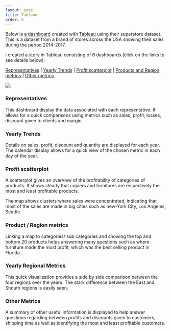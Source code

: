 ```yaml
---
layout: page
title: Tableau
order: 6
---
```


Below is [a dashboard](https://public.tableau.com/views/SUperstore-Data-analysis/ProfitAnalysis?:language=en&:display_count=y&publish=yes&:origin=viz_share_link) created with [Tableau](https://www.tableau.com/) using their superstore dataset. 
This is a dataset from a brand of stores across the USA showing their sales during the period 2014-2017.

I created a story in Tableau consisting of 6 dashboards (click on the links to see details below):

[Representatives](#representatives) | [Yearly Trends](#yearly-trends) | [Profit scatterplot](#profit-scatterplot) | [Products and Region metrics](#products-and-region-metrics) | [Other metrics](#other-metrics)




<div class='tableauPlaceholder' id='viz1595363398900' style='position: relative'><noscript><a href='#'><img alt=' ' src='https:&#47;&#47;public.tableau.com&#47;static&#47;images&#47;SU&#47;SUperstore-Data-analysis&#47;ProfitAnalysis&#47;1_rss.png' style='border: none' /></a></noscript><object class='tableauViz'  style='display:none;'><param name='host_url' value='https%3A%2F%2Fpublic.tableau.com%2F' /> <param name='embed_code_version' value='3' /> <param name='site_root' value='' /><param name='name' value='SUperstore-Data-analysis&#47;ProfitAnalysis' /><param name='tabs' value='no' /><param name='toolbar' value='yes' /><param name='static_image' value='https:&#47;&#47;public.tableau.com&#47;static&#47;images&#47;SU&#47;SUperstore-Data-analysis&#47;ProfitAnalysis&#47;1.png' /> <param name='animate_transition' value='yes' /><param name='display_static_image' value='yes' /><param name='display_spinner' value='yes' /><param name='display_overlay' value='yes' /><param name='display_count' value='yes' /><param name='language' value='en' /><param name='filter' value='publish=yes' /></object></div>                <script type='text/javascript'>                    var divElement = document.getElementById('viz1595363398900');                    var vizElement = divElement.getElementsByTagName('object')[0];                    vizElement.style.width='100%';vizElement.style.height=(divElement.offsetWidth*0.75)+'px';                    var scriptElement = document.createElement('script');                    scriptElement.src = 'https://public.tableau.com/javascripts/api/viz_v1.js';                    vizElement.parentNode.insertBefore(scriptElement, vizElement);                </script>



### Representatives

This dashboard display the data associated with each representative. It allows for a quick comparisons using metrics such as sales, profit, losses, discount given to clients and margin.

### Yearly Trends

Details on sales, profit, discount and quantity are displayed for each year. The calendar display allows for a quick view of the chosen metric in each day of the year.

### Profit scatterplot

A scatterplot gives an overview of the profitability of categories of products. It shows clearly that copiers and furnitures are respectively the most and least profitable products. 

The map shows clusters where sales were concentrated, indicating that most of the sales are made in big cities such as new-York City, Los Angeles, Seattle.

### Product / Region metrics

Linking a map to categories/ sub categories and showing the top and bottom 20 products helps answering many questions such as where furniture made the most profit, which was the best selling product in Florida...

### Yearly Regional Metrics

This quick visualization provides a side by side comparison between the four regions over the years. The stark difference between the East and Shouth regions is easily seen.

### Other Metrics

A summary of other useful information is displayed to help answer questions regarding between profits and discounts given to customers, shipping time as well as identifying the most and least profitable customers.

